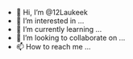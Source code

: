 - 👋 Hi, I’m @12Laukeek
- 👀 I’m interested in ...
- 🌱 I’m currently learning ...
- 💞️ I’m looking to collaborate on ...
- 📫 How to reach me ...

<!---
12Laukeek/12Laukeek is a ✨ special ✨ repository because its `README.md` (this file) appears on your GitHub profile.
You can click the Preview link to take a look at your changes.
--->
